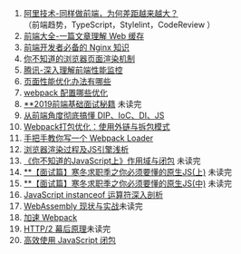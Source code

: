 1. [阿里技术-同样做前端，为何差距越来越大？](https://mp.weixin.qq.com/s/4QY_A9jYfw5JBdWecsT_0g)  
（前端趋势，TypeScript，Stylelint，CodeReview ）
2. [前端大全-一篇文章理解 Web 缓存](https://mp.weixin.qq.com/s/jO4_ADo6ehGxQSdUBHh9KQ)
3. [前端开发者必备的 Nginx 知识](https://mp.weixin.qq.com/s/BA_JZ_kMBFZBE7jjQDNc1Q)
4. [你不知道的浏览器页面渲染机制](https://mp.weixin.qq.com/s/_NrFbrucJRrA8fS40dCkow)
5. [腾讯-深入理解前端性能监控](https://mp.weixin.qq.com/s/YI-96IbtIjTDzS-3N-9FAg)
6. [页面性能优化办法有哪些](https://mp.weixin.qq.com/s/DapiwE-AhML-Mm4r0b_sWg)
7. [webpack 配置哪些优化](https://juejin.im/post/5cb71c8e518825324c44eeb7)
8. [**2019前端基础面试秘籍](https://juejin.im/post/5cb92d9a5188254160581b87) 未读完
9. [从前端角度彻底搞懂 DIP、IoC、DI、JS](https://zhuanlan.zhihu.com/p/61018434)
10. [Webpack打包优化：使用外链与拆包模式](https://juejin.im/post/5cc1237ae51d456e3e7a3b90)
11. [手把手教你写一个 Webpack Loader](https://segmentfault.com/a/1190000018980814)
12. [浏览器渲染过程及JS引擎浅析](https://www.clloz.com/programming/front-end/js/2019/04/25/how-browser-work/)
13. [《你不知道的JavaScript上》作用域与闭包](https://juejin.im/post/5cb1308df265da039b085e69) 未读完
14. [**【面试篇】寒冬求职季之你必须要懂的原生JS(上)](https://juejin.im/post/5cab0c45f265da2513734390) 未读完
15. [**【面试篇】寒冬求职季之你必须要懂的原生JS(中)](https://juejin.im/post/5cbd1e33e51d45789161d053) 未读完
16. [JavaScript instanceof 运算符深入剖析](https://www.ibm.com/developerworks/cn/web/1306_jiangjj_jsinstanceof/index.html)
17. [WebAssembly 现状与实战](https://www.ibm.com/developerworks/cn/web/wa-lo-webassembly-status-and-reality/index.html)未读完
18. [加速 Webpack](https://www.ibm.com/developerworks/cn/web/wa-lo-expedite-webpack/index.html)
19. [HTTP/2 幕后原理](https://www.ibm.com/developerworks/cn/web/wa-http2-under-the-hood/index.html)未读完
20. [高效使用 JavaScript 闭包](https://www.ibm.com/developerworks/cn/web/wa-use-javascript-closures-efficiently/index.html)
